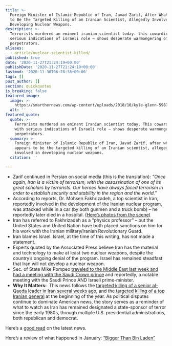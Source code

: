 ```yaml
---
title: >-
  Foreign Minister of Islamic Republic of Iran, Javad Zarif, After What Appears
  to Be the Targeted Killing of an Iranian Scientist, Allegedly Involved in
  Developing Nuclear Weapons.
description: >-
  Terrorists murdered an eminent iranian scientist today. this cowardice — with
  serious indications of israeli role — shows desperate warmongering of
  perpetrators.
aliases:
  - article/nuclear-scientist-killed/
published: true
date: '2020-11-27T21:24:19+00:00'
publishDate: '2020-11-27T21:24:19+00:00'
lastmod: '2020-11-30T06:28:38+00:00'
tags: []
post_author: []
section: quickquotes
is_breaking: false
featured_image:
  image: >-
    https://smarthernews.com/wp-content/uploads/2018/10/kyle-glenn-598701-unsplash-min-scaled.jpg
  alt: ''
featured_quote:
  quote: >-
    Terrorists murdered an eminent Iranian scientist today. This cowardice —
    with serious indications of Israeli role — shows desperate warmongering of
    perpetrators.
  summary: >-
    Foreign Minister of Islamic Republic of Iran, Javad Zarif, after what
    appears to be the targeted killing of an Iranian scientist, allegedly
    involved in developing nuclear weapons.
  citation: ''

---
```

*   Zarif continued in Persian on social media (this is the translation): _“Once again, Iran is a victim of terrorism, with the assassination of one of its great scholars by terrorists. Our heroes have always faced terrorism in order to establish security and stability in the region and the world.”_
*   According to reports, Dr. Mohsen Fakhrizadeh, a top scientist in Iran, reportedly involved in the development of the Iranian nuclear program, was attacked while in a car (by both gunmen and a truck bomb) – he reportedly later died in a hospital. [(Here’s photos from the scene)](https://www.cnbc.com/2020/11/27/top-iranian-nuclear-scientist-assassinated.html)
*   Iran has referred to Fakhrizadeh as a “physics professor” – but the United States and United Nation have both placed sanctions on him for his work with the Iranian military/Iranian Revolutionary Guard.
*   Iran blames Israel. Israel, at the time of this writing, has not made a statement.
*   Experts quoted by the Associated Press believe Iran has the material and technology to make at least two nuclear weapons, despite the country’s ongoing denial of the program. Israel has remained steadfast that Iran will not develop a nuclear weapon.
*   Sec. of State Mike Pompeo [traveled to the Middle East last week and had a meeting with the Saudi Crown prince](https://www.state.gov/secretary-pompeos-meeting-with-saudi-crown-prince-mohammed-bin-salman-bin-abdulaziz-al-saud/) and reportedly, a notable meeting with the Saudi Prince AND Israeli prime-minister.
*   **Why It Matters:**  This news follows the [targeted killing of a senior al-Qaeda leader in Iran several weeks ago](https://www.nytimes.com/2020/11/13/world/middleeast/al-masri-abdullah-qaeda-dead.html), and the [targeted killing of a top Iranian general](https://smarthernews.com/iran-and-america-2020/) at the beginning of the year. As political disputes continue to dominate American news, the story serves as a reminder of what to watch as Iran has remained designated a state-sponsor of terror since the early 1980s, through multiple U.S. presidential administrations, both republican and democrat.

Here’s a [good read](https://apnews.com/article/dubai-iran-united-arab-emirates-nuclear-weapons-israel-28d7c6e4abec1b82f2d2f3ad649bbe01) on the latest news.

Here’s a review of what happened in January: [“Bigger Than Bin Laden”](https://smarthernews.com/iran-and-america-2020/)